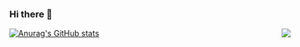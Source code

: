 ### Hi there 👋
[![Anurag's GitHub stats](https://github-readme-stats.vercel.app/api?username=Fleurxxx&show_icons=true)](https://github.com/anuraghazra/github-readme-stats)
<img align="right" src="https://github-readme-stats.vercel.app/api?username=Fleurxxx&show_icons=true">

<!--
**Fleurxxx/Fleurxxx** is a ✨ _special_ ✨ repository because its `README.md` (this file) appears on your GitHub profile.

Here are some ideas to get you started:

- 🔭 I’m currently working on ...
- 🌱 I’m currently learning ...
- 👯 I’m looking to collaborate on ...
- 🤔 I’m looking for help with ...
- 💬 Ask me about ...
- 📫 How to reach me: ...
- 😄 Pronouns: ...
- ⚡ Fun fact: ...
-->
